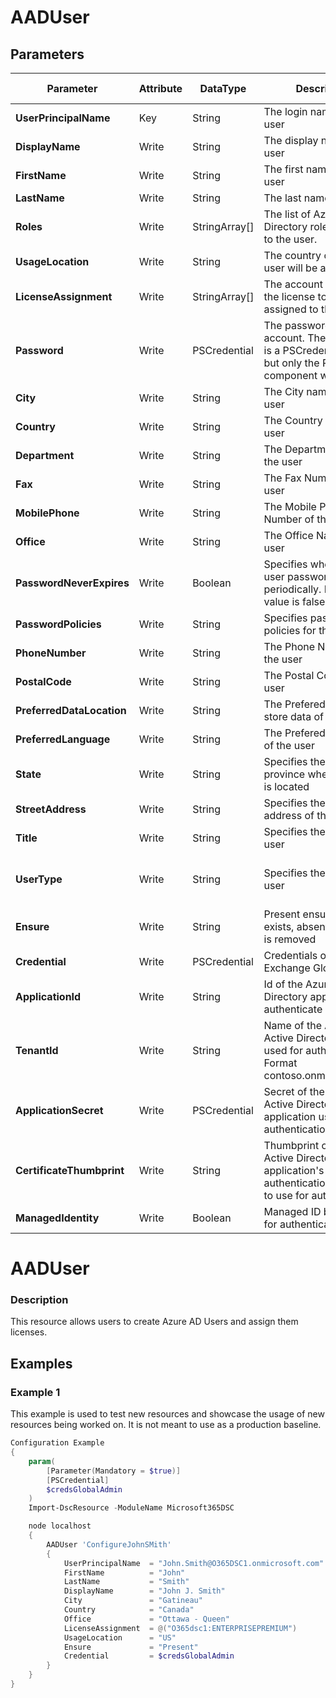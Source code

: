 ﻿# AADUser

## Parameters

| Parameter | Attribute | DataType | Description | Allowed Values |
| --- | --- | --- | --- | --- |
| **UserPrincipalName** | Key | String | The login name of the user ||
| **DisplayName** | Write | String | The display name for the user ||
| **FirstName** | Write | String | The first name of the user ||
| **LastName** | Write | String | The last name of the user ||
| **Roles** | Write | StringArray[] | The list of Azure Active Directory roles assigned to the user. ||
| **UsageLocation** | Write | String | The country code the user will be assigned to ||
| **LicenseAssignment** | Write | StringArray[] | The account SKU Id for the license to be assigned to the user ||
| **Password** | Write | PSCredential | The password for the account. The parameter is a PSCredential object, but only the Password component will be used ||
| **City** | Write | String | The City name of the user ||
| **Country** | Write | String | The Country name of the user ||
| **Department** | Write | String | The Department name of the user ||
| **Fax** | Write | String | The Fax Number of the user ||
| **MobilePhone** | Write | String | The Mobile Phone Number of the user ||
| **Office** | Write | String | The Office Name of the user ||
| **PasswordNeverExpires** | Write | Boolean | Specifies whether the user password expires periodically. Default value is false ||
| **PasswordPolicies** | Write | String | Specifies password policies for the user. ||
| **PhoneNumber** | Write | String | The Phone Number of the user ||
| **PostalCode** | Write | String | The Postal Code of the user ||
| **PreferredDataLocation** | Write | String | The Prefered location to store data of the user ||
| **PreferredLanguage** | Write | String | The Prefered Language of the user ||
| **State** | Write | String | Specifies the state or province where the user is located ||
| **StreetAddress** | Write | String | Specifies the street address of the user ||
| **Title** | Write | String | Specifies the title of the user ||
| **UserType** | Write | String | Specifies the title of the user |Guest, Member, Other, Viral|
| **Ensure** | Write | String | Present ensures the user exists, absent ensures it is removed |Present, Absent|
| **Credential** | Write | PSCredential | Credentials of the Exchange Global Admin ||
| **ApplicationId** | Write | String | Id of the Azure Active Directory application to authenticate with. ||
| **TenantId** | Write | String | Name of the Azure Active Directory tenant used for authentication. Format contoso.onmicrosoft.com ||
| **ApplicationSecret** | Write | PSCredential | Secret of the Azure Active Directory application used for authentication. ||
| **CertificateThumbprint** | Write | String | Thumbprint of the Azure Active Directory application's authentication certificate to use for authentication. ||
| **ManagedIdentity** | Write | Boolean | Managed ID being used for authentication. ||

# AADUser

### Description

This resource allows users to create Azure AD Users and assign them licenses.

## Examples

### Example 1

This example is used to test new resources and showcase the usage of new resources being worked on.
It is not meant to use as a production baseline.

```powershell
Configuration Example
{
    param(
        [Parameter(Mandatory = $true)]
        [PSCredential]
        $credsGlobalAdmin
    )
    Import-DscResource -ModuleName Microsoft365DSC

    node localhost
    {
        AADUser 'ConfigureJohnSMith'
        {
            UserPrincipalName  = "John.Smith@O365DSC1.onmicrosoft.com"
            FirstName          = "John"
            LastName           = "Smith"
            DisplayName        = "John J. Smith"
            City               = "Gatineau"
            Country            = "Canada"
            Office             = "Ottawa - Queen"
            LicenseAssignment  = @("O365dsc1:ENTERPRISEPREMIUM")
            UsageLocation      = "US"
            Ensure             = "Present"
            Credential         = $credsGlobalAdmin
        }
    }
}
```

